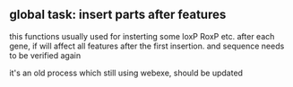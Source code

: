 ## global task: insert parts after features

this functions usually used for insterting some loxP RoxP etc. after each gene, if will affect all features after the first insertion. and sequence needs to be verified again

it's an old process which still using webexe, should be updated